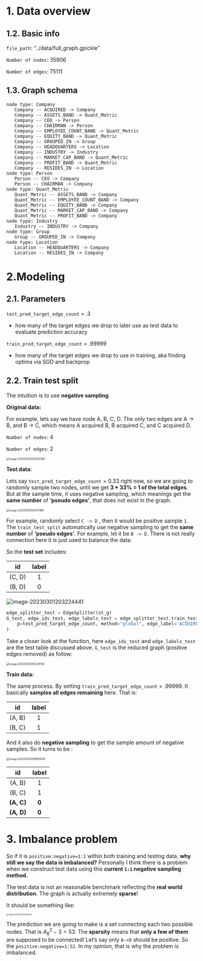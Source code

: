 # 1. Data overview

## 1.2. Basic info

`file_path`: “../data/full_graph.gpickle”

`Number of nodes`: 35906 

`Number of edges`: 75111

## 1.3. Graph schema

```
node type: Company
   Company -- ACQUIRED -> Company
   Company -- ASSETS_BAND -> Quant_Metric
   Company -- CEO -> Person
   Company -- CHAIRMAN -> Person
   Company -- EMPLOYEE_COUNT_BAND -> Quant_Metric
   Company -- EQUITY_BAND -> Quant_Metric
   Company -- GROUPED_IN -> Group
   Company -- HEADQUARTERS -> Location
   Company -- INDUSTRY -> Industry
   Company -- MARKET_CAP_BAND -> Quant_Metric
   Company -- PROFIT_BAND -> Quant_Metric
   Company -- RESIDES_IN -> Location
node type: Person
   Person -- CEO -> Company
   Person -- CHAIRMAN -> Company
node type: Quant_Metric
   Quant_Metric -- ASSETS_BAND -> Company
   Quant_Metric -- EMPLOYEE_COUNT_BAND -> Company
   Quant_Metric -- EQUITY_BAND -> Company
   Quant_Metric -- MARKET_CAP_BAND -> Company
   Quant_Metric -- PROFIT_BAND -> Company
node type: Industry
   Industry -- INDUSTRY -> Company
node type: Group
   Group -- GROUPED_IN -> Company
node type: Location
   Location -- HEADQUARTERS -> Company
   Location -- RESIDES_IN -> Company
```

# 2.Modeling

## 2.1. Parameters

`test_pred_target_edge_count` = .3

- how many of the target edges we drop to later use as test data to evaluate prediction accuracy

`train_pred_target_edge_count` = .99999

- how many of the target edges we drop to use in training, aka finding optima via SGD and backprop

## 2.2. Train test split

The intuition is to use **negative sampling**

**Original data:**

For example, lets say we have node A, B, C, D. The only two edges are A -> B, and B -> C, which means A acquired B, B acquired C, and C acquired D.

`Number of nodes`: 4

`Number of edges`: 2

<img src="C:\Users\LN\AppData\Roaming\Typora\typora-user-images\image-20230301202530397.png" alt="image-20230301202530397" style="zoom:50%;" />



**Test data:**

Lets say `test_pred_target_edge_count` = 0.33 right now, so we are going to randomly sample two nodes, until we get **3 * 33% = 1 of the total edges**. But at the sample time, it uses negative sampling, which meanings get the **same number** of **‘pseudo edges’**, that does not exist in the graph.

<img src="C:\Users\LN\AppData\Roaming\Typora\typora-user-images\image-20230301204131186.png" alt="image-20230301204131186" style="zoom:50%;" />

For example, randomly select `C -> D` , then it would be positive sample `1`. The `train_test_split` automatically use negative sampling to get the **same number** of **‘pseudo edges’**. For example, let it be `B -> D`. There is not really connection here it is just used to balance the data. 

So the **test set** includes:

|   id   | label |
| :----: | :---: |
| (C, D) |   1   |
| (B, D) |   0   |



![image-20230301203224441](C:\Users\LN\AppData\Roaming\Typora\typora-user-images\image-20230301203224441.png)

```Python
edge_splitter_test = EdgeSplitter(st_g)
G_test, edge_ids_test, edge_labels_test = edge_splitter_test.train_test_split(
    p=test_pred_target_edge_count, method="global", edge_label='ACQUIRED'
)
```

Take a closer look at the function, here `edge_ids_test` and `edge_labels_test` are the test table discussed above. `G_test` is the reduced graph (positive edges removed) as follow:

<img src="C:\Users\LN\AppData\Roaming\Typora\typora-user-images\image-20230301205236152.png" alt="image-20230301205236152" style="zoom:50%;" />

**Train data:**

The same process. By setting `train_pred_target_edge_count` = .99999. It basically **samples all edges remaining** here. That is:

|   id   | label |
| :----: | :---: |
| (A, B) |   1   |
| (B, C) |   1   |

And it also do **negative sampling** to get the sample amount of negative samples. So it turns to be :

<img src="C:\Users\LN\AppData\Roaming\Typora\typora-user-images\image-20230301205855504.png" alt="image-20230301205855504" style="zoom:50%;" />

|     id     | label |
| :--------: | :---: |
|   (A, B)   |   1   |
|   (B, C)   |   1   |
| **(A, C)** | **0** |
| **(A, D)** | **0** |

# 3. Imbalance problem

So if it is `positive:negative=1:1` within both training and testing data, **why still we say the data is imbalanced?** Personally I think there is a problem when we construct test data using this **current `1:1` negative sampling  method.** 

The test data is not an reasonable benchmark reflecting the **real world distribution**. The graph is actually extremely **sparse**!

It should be something like:

<img src="C:\Users\LN\AppData\Roaming\Typora\typora-user-images\image-20230301211253648.png" alt="image-20230301211253648" style="zoom:33%;" />

The prediction we are going to make is a set connecting each two possible nodes. That is $A_8^2 - 3 = 53$. The **sparsity** means that **only a few of them** are supposed to be connected! Let’s say only `A->D` should be positive. So the `positive:negative=1:52`. In my opinion, that is why the problem is imbalanced.

